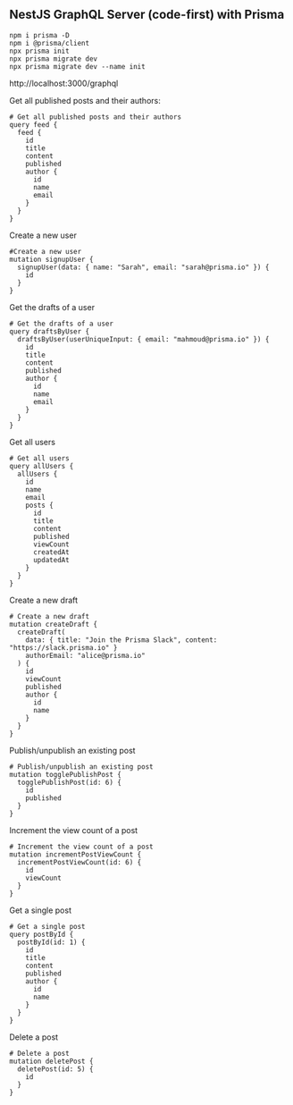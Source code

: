 ## NestJS GraphQL Server (code-first) with Prisma

```
npm i prisma -D
npm i @prisma/client
npx prisma init
npx prisma migrate dev
npx prisma migrate dev --name init
```

http://localhost:3000/graphql

Get all published posts and their authors:

```
# Get all published posts and their authors
query feed {
  feed {
    id
    title
    content
    published
    author {
      id
      name
      email
    }
  }
}
```

Create a new user

```
#Create a new user
mutation signupUser {
  signupUser(data: { name: "Sarah", email: "sarah@prisma.io" }) {
    id
  }
}
```

Get the drafts of a user

```
# Get the drafts of a user
query draftsByUser {
  draftsByUser(userUniqueInput: { email: "mahmoud@prisma.io" }) {
    id
    title
    content
    published
    author {
      id
      name
      email
    }
  }
}
```

Get all users

```
# Get all users
query allUsers {
  allUsers {
    id
    name
    email
    posts {
      id
      title
      content
      published
      viewCount
      createdAt
      updatedAt
    }
  }
}
```

Create a new draft

```
# Create a new draft
mutation createDraft {
  createDraft(
    data: { title: "Join the Prisma Slack", content: "https://slack.prisma.io" }
    authorEmail: "alice@prisma.io"
  ) {
    id
    viewCount
    published
    author {
      id
      name
    }
  }
}
```

Publish/unpublish an existing post

```
# Publish/unpublish an existing post
mutation togglePublishPost {
  togglePublishPost(id: 6) {
    id
    published
  }
}
```

Increment the view count of a post

```
# Increment the view count of a post
mutation incrementPostViewCount {
  incrementPostViewCount(id: 6) {
    id
    viewCount
  }
}
```

Get a single post

```
# Get a single post
query postById {
  postById(id: 1) {
    id
    title
    content
    published
    author {
      id
      name
    }
  }
}
```

Delete a post

```
# Delete a post
mutation deletePost {
  deletePost(id: 5) {
    id
  }
}
```